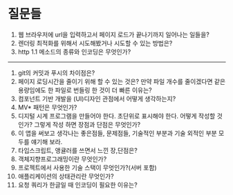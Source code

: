 # 질문들

1. 웹 브라우저에 url을 입력하고서 페이지 로드가 끝나기까지 일어나는 일들을?
1. 렌더링 최적화를 위해서 시도해봤거나 시도할 수 있는 방법은?
1. http 1.1 메소드의 종류와 인코딩은 무엇인가?

---

1. git의 커밋과 푸시의 차이점은?
1. 페이지 로딩시간을 줄이기 위해 할 수 있는 것은? 만약 파일 개수를 줄이겠다면 같은 용량임에도 한 파일로 번들링 한 것이 더 빠른 이유는?
1. 컴포넌트 기반 개발을 (UI)디자인 관점에서 어떻게 생각하는지?
1. MV* 패턴은 무엇인가?
1. 디지털 시계 프로그램을 만들어야 한다. 초단위로 표시해야 한다. 어떻게 작성할 것인가? 그렇게 작성 하면 장점과 단점은 무엇인가?
1. 이 앱을 써보고 생각나는 좋은점들, 문제점들, 기술적인 부분과 기술 외적인 부분 모두를 얘기해 보라.
1. 타입스크립트, 앵귤러를 쓰면서 느낀 장,단점은?
1. 객체지향프로그래밍이란 무엇인가?
1. 프로젝트에서 사용한 기술 스택이 무엇인가?(서버 포함)
1. 애플리케이션의 상태관리란 무엇인가?
1. 요청 쿼리가 한글일 때 인코딩이 필요한 이유는?